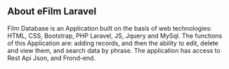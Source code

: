 ## About eFilm Laravel
Film Database is an Application built on the basis of web technologies: HTML, CSS, Bootstrap, PHP Laravel, JS, Jquery and MySql. The functions of this Application are: adding records, and then the ability to edit, delete and view them, and search data by phrase. The application has access to Rest Api Json, and Frond-end.

